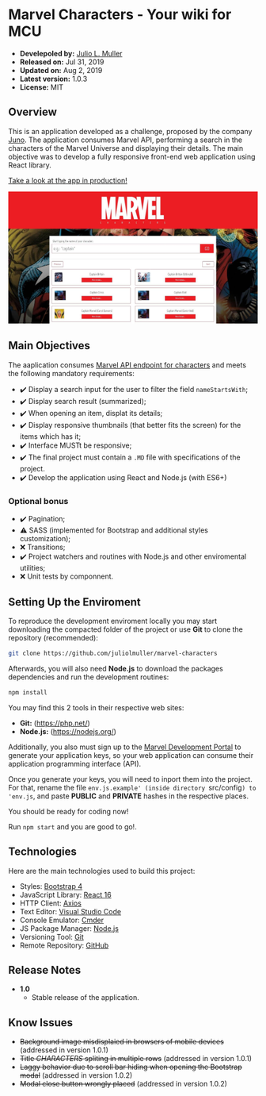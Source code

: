 
# Marvel Characters - Your wiki for MCU

- **Develepoled by:** [Julio L. Muller](https://github.com/juliolmuller)
- **Released on:** Jul 31, 2019
- **Updated on:** Aug 2, 2019
- **Latest version:** 1.0.3
- **License:** MIT

## Overview

This is an application developed as a challenge, proposed by the company [Juno](https://www.juno.com.br/). The application consumes Marvel API, performing a search in the characters of the Marvel Universe and displaying their details. The main objective was to develop a fully responsive front-end web application using React library.

[Take a look at the app in production!](https://jjsolutions.net/portfolio/marvel-characters/)

![Marvel Characters](./app-overview.jpg)

## Main Objectives

The aaplication consumes [Marvel API endpoint for characters](https://developer.marvel.com/docs#!/public/getCreatorCollection_get_0) and meets the following mandatory requirements:

- :heavy_check_mark: Display a search input for the user to filter the field `nameStartsWith`;
- :heavy_check_mark: Display search result (summarized);
- :heavy_check_mark: When opening an item, displat its details;
- :heavy_check_mark: Display responsive thumbnails (that better fits the screen) for the items which has it;
- :heavy_check_mark: Interface MUSTt be responsive;
- :heavy_check_mark: The final project must contain a `.MD` file with specifications of the project.
- :heavy_check_mark: Develop the application using React and Node.js (with ES6+)

### Optional bonus

- :heavy_check_mark: Pagination;
- :warning: SASS (implemented for Bootstrap and additional styles customization);
- :x: Transitions;
- :heavy_check_mark: Project watchers and routines with Node.js and other enviromental utilities;
- :x: Unit tests by componnent.

## Setting Up the Enviroment

To reproduce the development enviroment locally you may start downloading the compacted folder of the project or use **Git** to clone the repository (recommended):

```bash
git clone https://github.com/juliolmuller/marvel-characters
```

Afterwards, you will also need **Node.js** to download the packages dependencies and run the development routines:

```bash
npm install
```

You may find this 2 tools in their respective web sites:

- **Git:** (https://php.net/)
- **Node.js:** (https://nodejs.org/)

Additionally, you also must sign up to the [Marvel Development Portal](https://developer.marvel.com/) to generate your application keys, so your web application can consume their application programming interface (API).

Once you generate your keys, you will need to inport them into the project. For that, rename the file `env.js.example' (inside directory `src/config`) to 'env.js`, and paste **PUBLIC** and **PRIVATE** hashes in the respective places.

You should be ready for coding now!

Run `npm start` and you are good to go!.

## Technologies

Here are the main technologies used to build this project:

- Styles: [Bootstrap 4](https://getbootstrap.com/)
- JavaScript Library: [React 16](https://reactjs.org)
- HTTP Client: [Axios](https://github.com/axios/axios)
- Text Editor: [Visual Studio Code](https://code.visualstudio.com/)
- Console Emulator: [Cmder](https://cmder.net/)
- JS Package Manager: [Node.js](https://nodejs.org/en/)
- Versioning Tool: [Git](https://git-scm.com/)
- Remote Repository: [GitHub](https://github.com/)

## Release Notes

<!-- - **1.1**
  - Changed API search param from `nameStartsWith` to `name`;
  - Added page footer;
  - Added link to project repository. -->
- **1.0**
  - Stable release of the application.

## Know Issues

- ~~Background image misdisplaied in browsers of mobile devices~~ (addressed in version 1.0.1)
- ~~Title _CHARACTERS_ spliting in multiple rows~~ (addressed in version 1.0.1)
- ~~Laggy behavior due to scroll bar hiding when opening the Bootstrap modal~~ (addressed in version 1.0.2)
- ~~Modal close button wrongly placed~~ (addressed in version 1.0.2)
